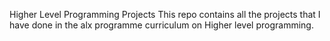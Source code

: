 Higher Level Programming Projects
This repo contains all the projects that I have done in the alx programme  curriculum on Higher level programming.
